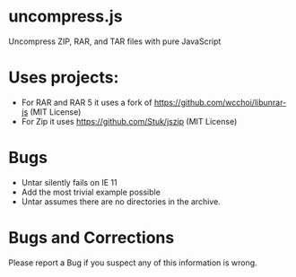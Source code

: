 # uncompress.js
Uncompress ZIP, RAR, and TAR files with pure JavaScript

# Uses projects:
* For RAR and RAR 5 it uses a fork of https://github.com/wcchoi/libunrar-js (MIT License)
* For Zip it uses https://github.com/Stuk/jszip (MIT License)

# Bugs
* Untar silently fails on IE 11
* Add the most trivial example possible
* Untar assumes there are no directories in the archive.

# Bugs and Corrections
Please report a Bug if you suspect any of this information is wrong.
